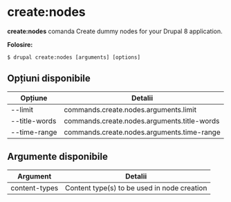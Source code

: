 # create:nodes
**create:nodes** comanda Create dummy nodes for your Drupal 8 application.

**Folosire:**
```
$ drupal create:nodes [arguments] [options] 
```

## Opțiuni disponibile
Opțiune | Detalii
-------|-------------
--limit | commands.create.nodes.arguments.limit
--title-words | commands.create.nodes.arguments.title-words
--time-range | commands.create.nodes.arguments.time-range

## Argumente disponibile
Argument | Detalii
---------|-------------
content-types | Content type(s) to be used in node creation
